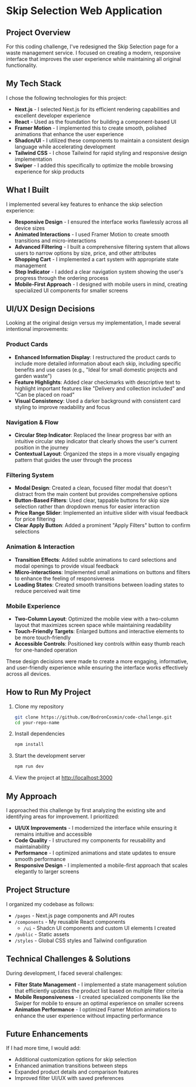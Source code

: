 # Skip Selection Web Application

## Project Overview

For this coding challenge, I've redesigned the Skip Selection page for a waste management service. I focused on creating a modern, responsive interface that improves the user experience while maintaining all original functionality.

## My Tech Stack

I chose the following technologies for this project:

- **Next.js** - I selected Next.js for its efficient rendering capabilities and excellent developer experience
- **React** - Used as the foundation for building a component-based UI
- **Framer Motion** - I implemented this to create smooth, polished animations that enhance the user experience
- **Shadcn/UI** - I utilized these components to maintain a consistent design language while accelerating development
- **Tailwind CSS** - I chose Tailwind for rapid styling and responsive design implementation
- **Swiper** - I added this specifically to optimize the mobile browsing experience for skip products

## What I Built

I implemented several key features to enhance the skip selection experience:

- **Responsive Design** - I ensured the interface works flawlessly across all device sizes
- **Animated Interactions** - I used Framer Motion to create smooth transitions and micro-interactions
- **Advanced Filtering** - I built a comprehensive filtering system that allows users to narrow options by size, price, and other attributes
- **Shopping Cart** - I implemented a cart system with appropriate state management
- **Step Indicator** - I added a clear navigation system showing the user's progress through the ordering process
- **Mobile-First Approach** - I designed with mobile users in mind, creating specialized UI components for smaller screens

## UI/UX Design Decisions

Looking at the original design versus my implementation, I made several intentional improvements:

### Product Cards

- **Enhanced Information Display**: I restructured the product cards to include more detailed information about each skip, including specific benefits and use cases (e.g., "Ideal for small domestic projects and garden waste")
- **Feature Highlights**: Added clear checkmarks with descriptive text to highlight important features like "Delivery and collection included" and "Can be placed on road"
- **Visual Consistency**: Used a darker background with consistent card styling to improve readability and focus

### Navigation & Flow

- **Circular Step Indicator**: Replaced the linear progress bar with an intuitive circular step indicator that clearly shows the user's current position in the journey
- **Contextual Layout**: Organized the steps in a more visually engaging pattern that guides the user through the process

### Filtering System

- **Modal Design**: Created a clean, focused filter modal that doesn't distract from the main content but provides comprehensive options
- **Button-Based Filters**: Used clear, tappable buttons for skip size selection rather than dropdown menus for easier interaction
- **Price Range Slider**: Implemented an intuitive slider with visual feedback for price filtering
- **Clear Apply Button**: Added a prominent "Apply Filters" button to confirm selections

### Animation & Interaction

- **Transition Effects**: Added subtle animations to card selections and modal openings to provide visual feedback
- **Micro-interactions**: Implemented small animations on buttons and filters to enhance the feeling of responsiveness
- **Loading States**: Created smooth transitions between loading states to reduce perceived wait time

### Mobile Experience

- **Two-Column Layout**: Optimized the mobile view with a two-column layout that maximizes screen space while maintaining readability
- **Touch-Friendly Targets**: Enlarged buttons and interactive elements to be more touch-friendly
- **Accessible Controls**: Positioned key controls within easy thumb reach for one-handed operation

These design decisions were made to create a more engaging, informative, and user-friendly experience while ensuring the interface works effectively across all devices.

## How to Run My Project

1. Clone my repository

   ```bash
   git clone https://github.com/BodronCosmin/code-challenge.git
   cd your-repo-name
   ```

2. Install dependencies

   ```bash
   npm install
   ```

3. Start the development server

   ```bash
   npm run dev
   ```

4. View the project at [http://localhost:3000](http://localhost:3000)

## My Approach

I approached this challenge by first analyzing the existing site and identifying areas for improvement. I prioritized:

- **UI/UX Improvements** - I modernized the interface while ensuring it remains intuitive and accessible
- **Code Quality** - I structured my components for reusability and maintainability
- **Performance** - I optimized animations and state updates to ensure smooth performance
- **Responsive Design** - I implemented a mobile-first approach that scales elegantly to larger screens

## Project Structure

I organized my codebase as follows:

- `/pages` - Next.js page components and API routes
- `/components` - My reusable React components
  - `/ui` - Shadcn UI components and custom UI elements I created
- `/public` - Static assets
- `/styles` - Global CSS styles and Tailwind configuration

## Technical Challenges & Solutions

During development, I faced several challenges:

- **Filter State Management** - I implemented a state management solution that efficiently updates the product list based on multiple filter criteria
- **Mobile Responsiveness** - I created specialized components like the Swiper for mobile to ensure an optimal experience on smaller screens
- **Animation Performance** - I optimized Framer Motion animations to enhance the user experience without impacting performance

## Future Enhancements

If I had more time, I would add:

- Additional customization options for skip selection
- Enhanced animation transitions between steps
- Expanded product details and comparison features
- Improved filter UI/UX with saved preferences
